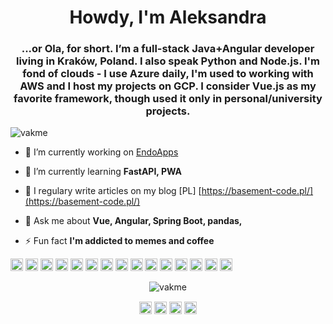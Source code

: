<h1 align="center">Howdy, I'm Aleksandra</h1>
<h3 align="center">...or Ola, for short. I’m a full-stack Java+Angular developer living in Kraków, Poland. I also speak Python and Node.js. I'm fond of clouds - I use Azure daily, I'm used to working with AWS and I host my projects on GCP. I consider Vue.js as my favorite framework, though used it only in personal/university projects.</h3>

<p align="left"> <img src="https://komarev.com/ghpvc/?username=vakme" alt="vakme" /> </p>

- 🔭 I’m currently working on [EndoApps](https://github.com/EndoApps)

- 🌱 I’m currently learning **FastAPI, PWA**

- 📝 I regulary write articles on my blog [PL] [https://basement-code.pl/](https://basement-code.pl/)

- 💬 Ask me about **Vue, Angular, Spring Boot, pandas,**

- ⚡ Fun fact **I'm addicted to memes and coffee**

<p align="left"><img src="https://devicons.github.io/devicon/devicon.git/icons/vuejs/vuejs-original-wordmark.svg" alt="vuejs" width="20" height="20"/> <img src="https://devicons.github.io/devicon/devicon.git/icons/angularjs/angularjs-original.svg" alt="angularjs" width="20" height="20"/> <img src="https://devicons.github.io/devicon/devicon.git/icons/css3/css3-original-wordmark.svg" alt="css3" width="20" height="20"/> <img src="https://devicons.github.io/devicon/devicon.git/icons/html5/html5-original-wordmark.svg" alt="html5" width="20" height="20"/> <img src="https://devicons.github.io/devicon/devicon.git/icons/java/java-original-wordmark.svg" alt="java" width="20" height="20"/> <img src="https://devicons.github.io/devicon/devicon.git/icons/javascript/javascript-original.svg" alt="javascript" width="20" height="20"/> <img src="https://devicons.github.io/devicon/devicon.git/icons/typescript/typescript-original.svg" alt="typescript" width="20" height="20"/> <img src="https://devicons.github.io/devicon/devicon.git/icons/mongodb/mongodb-original-wordmark.svg" alt="mongodb" width="20" height="20"/> <img src="https://devicons.github.io/devicon/devicon.git/icons/postgresql/postgresql-original-wordmark.svg" alt="postgresql" width="20" height="20"/> <img src="https://devicons.github.io/devicon/devicon.git/icons/sass/sass-original.svg" alt="sass" width="20" height="20"/> <img src="https://devicons.github.io/devicon/devicon.git/icons/nodejs/nodejs-original-wordmark.svg" alt="nodejs" width="20" height="20"/> <img src="https://devicons.github.io/devicon/devicon.git/icons/python/python-original-wordmark.svg" alt="python" width="20" height="20"/> <img src="https://devicons.github.io/devicon/devicon.git/icons/nginx/nginx-original.svg" alt="nginx" width="20" height="20"/> <img src="https://devicons.github.io/devicon/devicon.git/icons/webpack/webpack-original.svg" alt="webpack" width="20" height="20"/> <img src="https://devicons.github.io/devicon/devicon.git/icons/express/express-original-wordmark.svg" alt="express" width="20" height="20"/></p><p align="center"> <img src="https://github-readme-stats.vercel.app/api?username=vakme&show_icons=true" alt="vakme" /> </p>

<p align="center">
<a href="https://codepen.io/vakme" target="blank"><img align="center" src="https://cdn.jsdelivr.net/npm/simple-icons@3.0.1/icons/codepen.svg" alt="vakme" height="20" width="20" /></a>
<a href="https://linkedin.com/in/aleksandra-bielak" target="blank"><img align="center" src="https://cdn.jsdelivr.net/npm/simple-icons@3.0.1/icons/linkedin.svg" alt="aleksandra-bielak" height="20" width="20" /></a>
<a href="https://stackoverflow.com/users/9309978" target="blank"><img align="center" src="https://cdn.jsdelivr.net/npm/simple-icons@3.0.1/icons/stackoverflow.svg" alt="9309978" height="20" width="20" /></a>
<a href="https://kaggle.com/vakme888" target="blank"><img align="center" src="https://cdn.jsdelivr.net/npm/simple-icons@3.0.1/icons/kaggle.svg" alt="vakme888" height="20" width="20" /></a>
</p>
